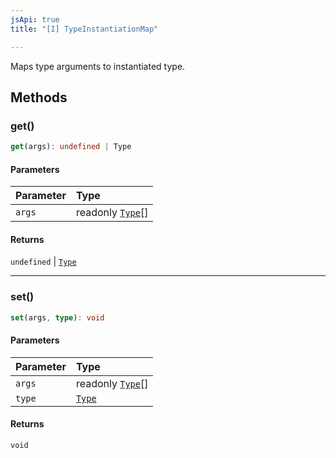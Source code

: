 ```yaml
---
jsApi: true
title: "[I] TypeInstantiationMap"

---
```

Maps type arguments to instantiated type.

## Methods

### get()

```ts
get(args): undefined | Type
```

#### Parameters

| Parameter | Type |
| :------ | :------ |
| `args` | readonly [`Type`](../type-aliases/Type.md)[] |

#### Returns

`undefined` \| [`Type`](../type-aliases/Type.md)

***

### set()

```ts
set(args, type): void
```

#### Parameters

| Parameter | Type |
| :------ | :------ |
| `args` | readonly [`Type`](../type-aliases/Type.md)[] |
| `type` | [`Type`](../type-aliases/Type.md) |

#### Returns

`void`
